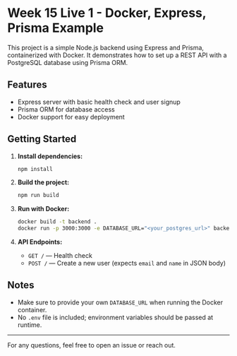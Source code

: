 # Week 15 Live 1 - Docker, Express, Prisma Example

This project is a simple Node.js backend using Express and Prisma, containerized with Docker. It demonstrates how to set up a REST API with a PostgreSQL database using Prisma ORM.

## Features
- Express server with basic health check and user signup
- Prisma ORM for database access
- Docker support for easy deployment

## Getting Started

1. **Install dependencies:**
   ```bash
   npm install
   ```

2. **Build the project:**
   ```bash
   npm run build
   ```

3. **Run with Docker:**
   ```bash
   docker build -t backend .
   docker run -p 3000:3000 -e DATABASE_URL="<your_postgres_url>" backend
   ```

4. **API Endpoints:**
   - `GET /` — Health check
   - `POST /` — Create a new user (expects `email` and `name` in JSON body)

## Notes
- Make sure to provide your own `DATABASE_URL` when running the Docker container.
- No `.env` file is included; environment variables should be passed at runtime.

---

For any questions, feel free to open an issue or reach out.

